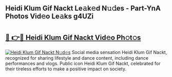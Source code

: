 ## Heidi Klum Gif Nackt Le𝚊k𝚎d N𝚞𝚍es - Part-YnA Photos Vid𝚎o Le𝚊ks g4UZi

# <h2><a href="http://fbases.evod.top/?m=Heidi+Klum+Gif+Nackt">🔗 👉🔴 Heidi Klum Gif Nackt Vid𝚎o Ph𝚘t𝚘s</a></h2>

[![Heidi Klum Gif Nackt N𝚞d𝚎s](https://i.imgur.com/8V9OHl7.gif)](http://fbases.evod.top/?m=Heidi+Klum+Gif+Nackt)
Social media sensation Heidi Klum Gif Nackt, recognized for sharing lifestyle and dance content, including dance performances and vlogs. Public icon Heidi Klum Gif Nackt, celebrated for their tireless efforts to make a positive impact on society. 
